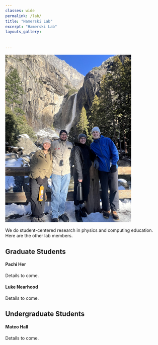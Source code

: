 ```yaml
---
classes: wide
permalink: /lab/
title: "Hamerski Lab"
excerpt: "Hamerski Lab"
layouts_gallery:

    
---
```


<img src="/assets/images/yosemite-falls.jpg" width="400" title="Lab trip to Yosemite on the way to APS 2025. Featuring collaborator Danielle Skinner too!"/>

We do student-centered research in physics and computing education. Here are the other lab members.

## Graduate Students

#### Pachi Her

Details to come.

#### Luke Nearhood

Details to come.

## Undergraduate Students

#### Mateo Hall

Details to come.